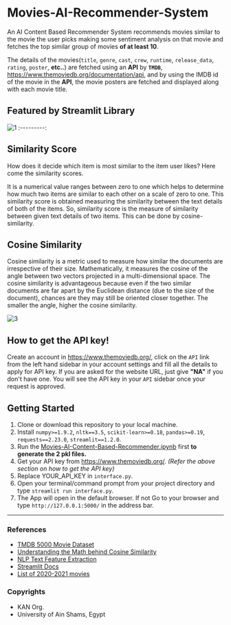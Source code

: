 # Movies-AI-Recommender-System

An AI Content Based Recommender System recommends movies similar to the movie the user picks making some sentiment analysis on that movie and fetches the top similar group of movies **of at least 10**.

The details of the movies(`title`, `genre`, `cast`, `crew`, `runtime`, `release_data`, `rating`, `poster`, **etc..**) are fetched using an **API** by **`TMDB`**, https://www.themoviedb.org/documentation/api, and by using the IMDB id of the movie in the **API**, the movie posters are fetched and displayed along with each movie title.

## Featured by Streamlit Library
![1](https://user-images.githubusercontent.com/48348589/169431251-c5dce1e5-c094-46f5-97cf-f5aa34c90d4a.png)
:---------:

## Similarity Score
How does it decide which item is most similar to the item user likes? Here come the similarity scores.

It is a numerical value ranges between zero to one which helps to determine how much two items are similar to each other on a scale of zero to one. This similarity score is obtained measuring the similarity between the text details of both of the items. So, similarity score is the measure of similarity between given text details of two items. This can be done by cosine-similarity.

## Cosine Similarity
Cosine similarity is a metric used to measure how similar the documents are irrespective of their size. Mathematically, it measures the cosine of the angle between two vectors projected in a multi-dimensional space. The cosine similarity is advantageous because even if the two similar documents are far apart by the Euclidean distance (due to the size of the document), chances are they may still be oriented closer together. The smaller the angle, higher the cosine similarity.

![3](https://user-images.githubusercontent.com/48348589/169433628-f7c025af-0319-44e9-8e91-4742dee9143e.png)

## How to get the API key!
Create an account in https://www.themoviedb.org/, click on the `API` link from the left hand sidebar in your account settings and fill all the details to apply for API key. If you are asked for the website URL, just give **"NA"** if you don't have one. You will see the API key in your `API` sidebar once your request is approved.

## Getting Started
1. Clone or download this repository to your local machine.
2. Install `numpy>=1.9.2`, `nltk==3.5`, `scikit-learn>=0.18`, `pandas>=0.19`, `requests==2.23.0`, `streamlit==1.2.0`.
3. Run the [Movies-AI-Content-Based-Recommender.ipynb](Movies-AI-Content-Based-Recommender.ipynb) first **to generate the 2 pkl files.**
4. Get your API key from https://www.themoviedb.org/. _(Refer the above section on how to get the API key)_
5. Replace YOUR_API_KEY in `interface.py`.
6. Open your terminal/command prompt from your project directory and type `streamlit run interface.py`.
7. The App will open in the default browser. If not Go to your browser and type `http://127.0.0.1:5000/` in the address bar.

***

### References
- [TMDB 5000 Movie Dataset](https://www.kaggle.com/datasets/tmdb/tmdb-movie-metadata)
- [Understanding the Math behind Cosine Similarity](https://www.machinelearningplus.com/nlp/cosine-similarity/)
- [NLP Text Feature Extraction](https://scikit-learn.org/stable/modules/generated/sklearn.feature_extraction.text.CountVectorizer.html)
- [Streamlit Docs](https://docs.streamlit.io/)
- [List of 2020-2021 movies](https://en.wikipedia.org/wiki/List_of_American_films_of_2020)

### Copyrights
- KAN Org.
- University of Ain Shams, Egypt
